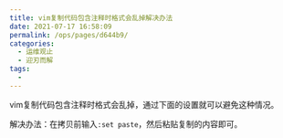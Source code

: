 ```yaml
---
title: vim复制代码包含注释时格式会乱掉解决办法
date: 2021-07-17 16:58:09
permalink: /ops/pages/d644b9/
categories:
  - 运维观止
  - 迎刃而解
tags:
  - 
---
```


vim复制代码包含注释时格式会乱掉，通过下面的设置就可以避免这种情况。

解决办法：在拷贝前输入`:set paste`，然后粘贴复制的内容即可。

